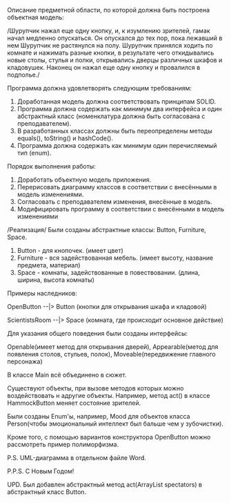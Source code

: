 Описание предметной области, по которой должна быть построена объектная модель:

/Шурупчик нажал еще одну кнопку, и, к изумлению зрителей, гамак начал медленно опускаться.
Он опускался до тех пор, пока лежавший в нем Шурупчик не растянулся на полу. Шурупчик принялся ходить 
по комнате и нажимать разные кнопки, в результате чего откидывались новые столы, стулья и полки, открывались 
дверцы различных шкафов и кладовушек. Наконец он нажал еще одну кнопку и провалился в подполье./

Программа должна удовлетворять следующим требованиям:

1. Доработанная модель должна соответствовать принципам SOLID.
2. Программа должна содержать как минимум два интерфейса и один абстрактный класс (номенклатура должна быть согласована с преподавателем).
3. В разработанных классах должны быть переопределены методы equals(), toString() и hashCode().
4. Программа должна содержать как минимум один перечисляемый тип (enum).

Порядок выполнения работы:

1. Доработать объектную модель приложения.
2. Перерисовать диаграмму классов в соответствии с внесёнными в модель изменениями.
3. Согласовать с преподавателем изменения, внесённые в модель.
4. Модифицировать программу в соответствии с внесёнными в модель изменениями

/Реализация/
Были созданы абстрактные классы: Button, Furniture, Space.
1. Button - для кнопочек. (имеет цвет)
2. Furniture - вся задействованная мебель. (имеет высоту, название предмета, материал)
3. Space - комнаты, задействованные в повествовании. (длина, ширина, высота комнаты)

Примеры наследников:

OpenButton --|> Button (кнопки для открывания шкафа и кладовой)

ScientistsRoom --|> Space (комната, где происходит основное действие)

Для указания общего поведения были созданы интерфейсы:

Openable(имеет метод для открывания дверей), Appearable(метод для появления столов, стульев, полок), Moveable(передвижение главного персонажа)

В классе Main всё объединено в сюжет.

Существуют объекты, при вызове методов которых можно воздействовать н адругие объекты. Например, метод act() в классе
HammockButton меняет состояние зрителей.

Были созданы Enum'ы, например, Mood для объектов класса Person(чтобы эмоциональный интеллект был бальше чем у зубочистки).

Кроме того, с помощью вариантов конструктора OpenButton можно рассмотреть пример полиморфизма.

P.S. UML-диаграмма в отдельном файле Word.

P.P.S. С Новым Годом!

UPD. Был добавлен абстрактный метод act(ArrayList<Person> spectators) в абстрактный класс Button.
